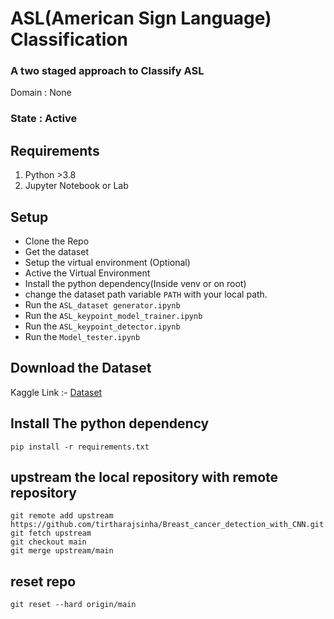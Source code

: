 # ASL(American Sign Language) Classification
### A two staged approach to Classify ASL

Domain : None
### State : Active 

## Requirements
1. Python >3.8
2. Jupyter Notebook or Lab

## Setup
- Clone the Repo
- Get the dataset
- Setup the virtual environment (Optional)
- Active the Virtual Environment
- Install the python dependency(Inside venv or on root)
- change the dataset path variable ```PATH``` with your local path.
- Run the ```ASL_dataset generator.ipynb```
- Run the ```ASL_keypoint_model_trainer.ipynb```
- Run the ```ASL_keypoint_detector.ipynb```
- Run the ```Model_tester.ipynb```

## Download the Dataset
Kaggle Link :- 
[Dataset](https://www.kaggle.com/datasets/ayuraj/asl-dataset?resource=download)

## Install The python dependency
```
pip install -r requirements.txt
```

## upstream the local repository with remote repository

```
git remote add upstream https://github.com/tirtharajsinha/Breast_cancer_detection_with_CNN.git
git fetch upstream
git checkout main
git merge upstream/main

```

## reset repo

```
git reset --hard origin/main
```